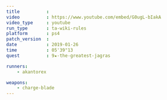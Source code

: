 ```yaml
---
title          :
video          : https://www.youtube.com/embed/G0ugL-bIakA
video_type     : youtube
run_type       : ta-wiki-rules
platform       : ps4
patch_version  :
date           : 2019-01-26
time           : 05'39"13
quest          : 9★-the-greatest-jagras

runners:
    - akantorex

weapons:
    - charge-blade
---
```

